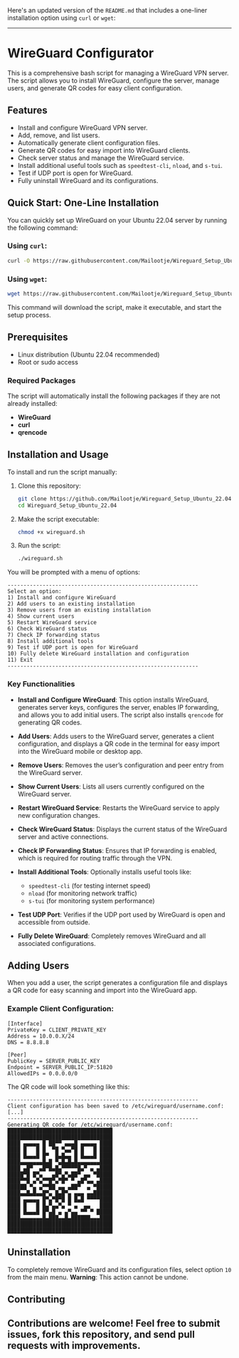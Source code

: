 Here's an updated version of the `README.md` that includes a one-liner installation option using `curl` or `wget`:

---

# WireGuard Configurator

This is a comprehensive bash script for managing a WireGuard VPN server. The script allows you to install WireGuard, configure the server, manage users, and generate QR codes for easy client configuration.

## Features

- Install and configure WireGuard VPN server.
- Add, remove, and list users.
- Automatically generate client configuration files.
- Generate QR codes for easy import into WireGuard clients.
- Check server status and manage the WireGuard service.
- Install additional useful tools such as `speedtest-cli`, `nload`, and `s-tui`.
- Test if UDP port is open for WireGuard.
- Fully uninstall WireGuard and its configurations.

## Quick Start: One-Line Installation

You can quickly set up WireGuard on your Ubuntu 22.04 server by running the following command:

### Using `curl`:

```bash
curl -O https://raw.githubusercontent.com/Mailootje/Wireguard_Setup_Ubuntu_22.04/main/wireguard.sh && chmod +x wireguard.sh && ./wireguard.sh
```

### Using `wget`:

```bash
wget https://raw.githubusercontent.com/Mailootje/Wireguard_Setup_Ubuntu_22.04/main/wireguard.sh && chmod +x wireguard.sh && ./wireguard.sh
```

This command will download the script, make it executable, and start the setup process.

## Prerequisites

- Linux distribution (Ubuntu 22.04 recommended)
- Root or sudo access

### Required Packages

The script will automatically install the following packages if they are not already installed:

- **WireGuard**
- **curl**
- **qrencode**

## Installation and Usage

To install and run the script manually:

1. Clone this repository:

    ```bash
    git clone https://github.com/Mailootje/Wireguard_Setup_Ubuntu_22.04.git
    cd Wireguard_Setup_Ubuntu_22.04
    ```

2. Make the script executable:

    ```bash
    chmod +x wireguard.sh
    ```

3. Run the script:

    ```bash
    ./wireguard.sh
    ```

You will be prompted with a menu of options:

```
------------------------------------------------------------
Select an option:
1) Install and configure WireGuard
2) Add users to an existing installation
3) Remove users from an existing installation
4) Show current users
5) Restart WireGuard service
6) Check WireGuard status
7) Check IP forwarding status
8) Install additional tools
9) Test if UDP port is open for WireGuard
10) Fully delete WireGuard installation and configuration
11) Exit
------------------------------------------------------------
```

### Key Functionalities

- **Install and Configure WireGuard**: This option installs WireGuard, generates server keys, configures the server, enables IP forwarding, and allows you to add initial users. The script also installs `qrencode` for generating QR codes.
  
- **Add Users**: Adds users to the WireGuard server, generates a client configuration, and displays a QR code in the terminal for easy import into the WireGuard mobile or desktop app.

- **Remove Users**: Removes the user’s configuration and peer entry from the WireGuard server.

- **Show Current Users**: Lists all users currently configured on the WireGuard server.

- **Restart WireGuard Service**: Restarts the WireGuard service to apply new configuration changes.

- **Check WireGuard Status**: Displays the current status of the WireGuard server and active connections.

- **Check IP Forwarding Status**: Ensures that IP forwarding is enabled, which is required for routing traffic through the VPN.

- **Install Additional Tools**: Optionally installs useful tools like:
    - `speedtest-cli` (for testing internet speed)
    - `nload` (for monitoring network traffic)
    - `s-tui` (for monitoring system performance)

- **Test UDP Port**: Verifies if the UDP port used by WireGuard is open and accessible from outside.

- **Fully Delete WireGuard**: Completely removes WireGuard and all associated configurations.

## Adding Users

When you add a user, the script generates a configuration file and displays a QR code for easy scanning and import into the WireGuard app.

### Example Client Configuration:

```
[Interface]
PrivateKey = CLIENT_PRIVATE_KEY
Address = 10.0.0.X/24
DNS = 8.8.8.8

[Peer]
PublicKey = SERVER_PUBLIC_KEY
Endpoint = SERVER_PUBLIC_IP:51820
AllowedIPs = 0.0.0.0/0
```

The QR code will look something like this:

```
------------------------------------------------------------
Client configuration has been saved to /etc/wireguard/username.conf:
[...]
------------------------------------------------------------
Generating QR code for /etc/wireguard/username.conf:
█████████████████████████████████
█████████████████████████████████
████ ▄▄▄▄▄ █ ██▀▀ ▄▄▄█ ▄▄▄▄▄ ████
████ █   █ █  ▀█ ▀▄▄▀█ █   █ ████
████ █▄▄▄█ █▀  █▄█▄▄ █ █▄▄▄█ ████
████▄▄▄▄▄▄▄█▄█ ▀▄█▄█▄█▄▄▄▄▄▄▄████
████ ▄█▀  ▄█▀█▄█▄▀▀▀▀▀█▄▀ ▄ ▄████
█████▀█ █▀▄   ▄█▀▄▀▄██▀ ▄▄ ▀█████
████▀▀█ ▄▀▄▀▀█▀▄▀█▀ ▀ ▄█▀▄▄ ▄████
██████ ▀▄ ▄▀▀██ ▄▄ ▄██▀  ▄ ▀█████
████▄▄█▄█▄▄█▀▄ █▄█▀▄ ▄▄▄ ▄▄██████
████ ▄▄▄▄▄ █▀▄▀█▀█ █ █▄█ ▀▀▀▀████
████ █   █ █▄▀▄▄▀▄ ▀ ▄  ▄▄   ████
████ █▄▄▄█ █▀▄█ ▄ ▄▀▄▄ ▀▀ ▀ █████
████▄▄▄▄▄▄▄█▄███▄▄█▄██████▄▄▄████
█████████████████████████████████
█████████████████████████████████
```

## Uninstallation

To completely remove WireGuard and its configuration files, select option `10` from the main menu. **Warning**: This action cannot be undone.

## Contributing

Contributions are welcome! Feel free to submit issues, fork this repository, and send pull requests with improvements.
---